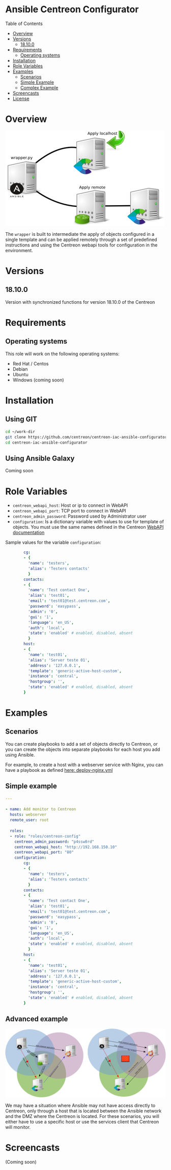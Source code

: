 # Ansible Centreon Configurator

Table of Contents

- [Overview](#overview)
- [Versions](#versions)
  * [18.10.0](#18.10.0)
- [Requirements](#requirements)
  * [Operating systems](#operating-systems)
- [Installation](#installation)
- [Role Variables](#role-variables)
- [Examples](#examples)
  * [Scenarios](#scenarios)
  * [Simple Example](#simple-example)
  * [Complex Example](#complex-example)
- [Screencasts](#screencasts)
- [License](LICENSE)

# Overview

![wrapper diagram](docs/images/wrapper_diagram.png)

The `wrapper` is built to intermediate the apply of objects configured in a single template and can be applied remotely through a set of predefined instructions and using the Centreon webapi tools for configuration in the environment.

# Versions

## 18.10.0

Version with synchronized functions for version 18.10.0 of the Centreon

# Requirements

## Operating systems

This role will work on the following operating systems:

 * Red Hat / Centos
 * Debian
 * Ubuntu
 * Windows (coming soon)

# Installation

## Using GIT

```bash
cd ~/work-dir
git clone https://github.com/centreon/centreon-iac-ansible-configurator.git
cd centreon-iac-ansible-configurator
```

## Using Ansible Galaxy

Coming soon

# Role Variables

* `centreon_webapi_host`: Host or ip to connect in WebAPI
* `centreon_webapi_port`: TCP port to connect in WebAPI
* `centreon_admin_password`: Password used by Administrator user
* `configuration`: Is a dictionary variable with values to use for template of objects. You must use the same names defined in the Centreon [WebAPI documentation](https://documentation.centreon.com/docs/centreon/en/latest/api/clapi/objects/index.html)

Sample values for the variable `configuration`:
```yaml
        cg:
        - {
          'name': 'testers',
          'alias': 'Testers contacts'
          }
        contacts:
        - {
          'name': 'Test contact One',
          'alias': 'test01',
          'email': 'test01@test.centreon.com',
          'password': 'easypass',
          'admin': '0',
          'gui': '1',
          'language': 'en_US',
          'auth': 'local',
          'state': 'enabled' # enabled, disabled, absent
          }
        host:
        - {
          'name': 'test01',
          'alias': 'Server teste 01',
          'address': '127.0.0.1',
          'template': 'generic-active-host-custom',
          'instance': 'central',
          'hostgroup': '',
          'state': 'enabled' # enabled, disabled, absent
        }
```

# Examples

## Scenarios

You can create playbooks to add a set of objects directly to Centreon, or you can create the objects into separate playbooks for each host you add using Ansible.

For example, to create a host with a webserver service with Nginx, you can have a playbook as defined [here: deploy-nginx.yml](deploy-nginx.yml)

## Simple example

```yaml
---

- name: Add monitor to Centreon
  hosts: webserver
  remote_user: root

  roles:
  - role: "roles/centreon-config"
    centreon_admin_password: "p4ssw0rd"
    centreon_webapi_host: "http://192.168.150.10"
    centreon_webapi_port: "80"
    configuration:
        cg:
        - {
          'name': 'testers',
          'alias': 'Testers contacts'
          }
        contacts:
        - {
          'name': 'Test contact One',
          'alias': 'test01',
          'email': 'test01@test.centreon.com',
          'password': 'easypass',
          'admin': '0',
          'gui': '1',
          'language': 'en_US',
          'auth': 'local',
          'state': 'enabled' # enabled, disabled, absent
          }
        host:
        - {
          'name': 'test01',
          'alias': 'Server teste 01',
          'address': '127.0.0.1',
          'template': 'generic-active-host-custom',
          'instance': 'central',
          'hostgroup': '',
          'state': 'enabled' # enabled, disabled, absent
        }
```

## Advanced example

![wrapper diagram](docs/images/wrapper_with_proxy.png)

We may have a situation where Ansible may not have access directly to Centreon, only through a host that is located between the Ansible network and the DMZ where the Centreon is located. For these scenarios, you will either have to use a specific host or use the services client that Centreon will monitor.

# Screencasts

(Coming soon)
